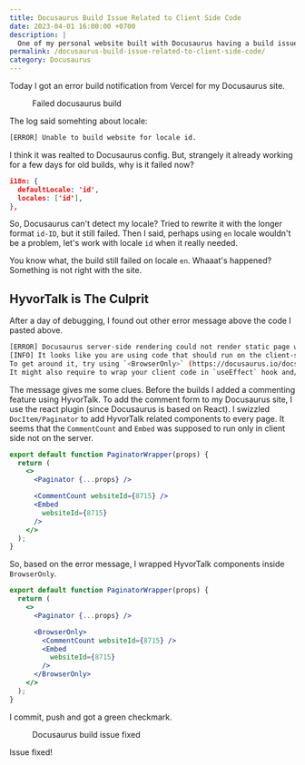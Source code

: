 ```yaml
---
title: Docusaurus Build Issue Related to Client Side Code
date: 2023-04-01 16:00:00 +0700
description: |
  One of my personal website built with Docusaurus having a build issue. The source of the problem is that I put client side code on a server rendered part.
permalink: /docusaurus-build-issue-related-to-client-side-code/
category: Docusaurus
---
```


Today I got an error build notification from Vercel for my Docusaurus site. 

<figure class=""><img src="/images/posts/docusaurus-error.png" alt="" class=""/><figcaption class="text-center">Failed docusaurus build</figcaption></figure>

The log said somehting about locale:

```sh
[ERROR] Unable to build website for locale id.
```

I think it was realted to Docusaurus config. But, strangely it already working for a few days for old builds, why is it failed now? 

```json
i18n: {
  defaultLocale: 'id',
  locales: ['id'],
},
```

So, Docusaurus can't detect my locale? Tried to rewrite it with the longer format `id-ID`, but it still failed. Then I said, perhaps using `en` locale wouldn't be a problem, let's work with locale `id` when it really needed. 

You know what, the build still failed on locale `en`. Whaaat's happened? Something is not right with the site. 

## HyvorTalk is The Culprit

After a day of debugging, I found out other error message above the code I pasted above. 

```sh
[ERROR] Docusaurus server-side rendering could not render static page with path /somepath/document-path
[INFO] It looks like you are using code that should run on the client-side only.
To get around it, try using `<BrowserOnly>` (https://docusaurus.io/docs/docusaurus-core/#browseronly) or `ExecutionEnvironment` (https://docusaurus.io/docs/docusaurus-core/#executionenvironment).
It might also require to wrap your client code in `useEffect` hook and/or import a third-party library dynamically (if any).
```

The message gives me some clues. Before the builds I added a commenting feature using HyvorTalk. To add the comment form to my Docusaurus site, I use the react plugin (since Docusaurus is based on React). I swizzled `DocItem/Paginator` to add HyvorTalk related components to every page. It seems that the `CommentCount` and `Embed` was supposed to run only in client side not on the server. 

```jsx
export default function PaginatorWrapper(props) {
  return (
    <>
      <Paginator {...props} />

      <CommentCount websiteId={8715} />
      <Embed
        websiteId={8715}
      />
    </>
  );
}
```

So, based on the error message, I wrapped HyvorTalk components inside `BrowserOnly`. 

```jsx
export default function PaginatorWrapper(props) {
  return (
    <>
      <Paginator {...props} />

      <BrowserOnly>
        <CommentCount websiteId={8715} />
        <Embed
          websiteId={8715}
        />
      </BrowserOnly>
    </>
  );
}
```

I commit, push and got a green checkmark. 

<figure class=""><img src="/images/posts/docusaurus-issue-fixed.png" alt="" class=""/><figcaption class="text-center">Docusaurus build issue fixed</figcaption></figure>

Issue fixed!